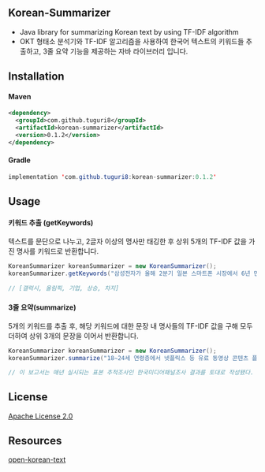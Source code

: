 ## Korean-Summarizer

- Java library for summarizing Korean text by using TF-IDF algorithm
- OKT 형태소 분석기와 TF-IDF 알고리즘을 사용하여 한국어 텍스트의 키워드들 추출하고, 3줄 요약 기능을 제공하는 자바 라이브러리 입니다.

## Installation

#### Maven

```xml
<dependency>
  <groupId>com.github.tuguri8</groupId>
  <artifactId>korean-summarizer</artifactId>
  <version>0.1.2</version>
</dependency>
```

#### Gradle

```java
implementation 'com.github.tuguri8:korean-summarizer:0.1.2'
```

## Usage

#### **키워드 추출** (getKeywords)

텍스트를 문단으로 나누고, 2글자 이상의 명사만 태깅한 후 상위 5개의 TF-IDF 값을 가진 명사를 키워드로 반환합니다.

```java
KoreanSummarizer koreanSummarizer = new KoreanSummarizer();
koreanSummarizer.getKeywords("삼성전자가 올해 2분기 일본 스마트폰 시장에서 6년 만에 가장 높은 점유율을 기록한 것으로 나타났다. 상반기 출시한 프리미엄 스마트폰 '갤럭시S10'의 인기를 누린 영향으로 분석된다....")
    
// [갤럭시, 올림픽, 기업, 상승, 차지]
```

#### **3줄 요약(summarize)**

5개의 키워드를 추출 후, 해당 키워드에 대한 문장 내 명사들의 TF-IDF 값을 구해 모두 더하여 상위 3개의 문장을 이어서 반환합니다.

```java
KoreanSummarizer koreanSummarizer = new KoreanSummarizer();
koreanSummarizer.summarize("18∼24세 연령층에서 넷플릭스 등 유료 동영상 콘텐츠 플랫폼을 가장 많이 이용하는 것으로 나타났다.심동녁 정보통신정책연구원 부연구위원은 26일 '디지털 콘텐츠 이용현황 : 유료 서비스 이용자를 중심으로' 보고서에서 2018년 디지털 콘텐츠 유료서비스 이용비율이 가장 높은 연령층은 18∼24세(34.5%)였다고 밝혔다....")

// 이 보고서는 매년 실시되는 표본 추적조사인 한국미디어패널조사 결과를 토대로 작성됐다. 18∼24세 연령층에서 넷플릭스 등 유료 동영상 콘텐츠 플랫폼을 가장 많이 이용하는 것으로 나타났다. 콘텐츠 유형별로 보면 음악 서비스 이용비율이 18.4%로 가장 높게 나타났으며, 게임(15.4%), 신문·잡지·책(15.3%), 동영상·영화(15.1%), TV방송(8.4%), 교육동영상(5.5%) 등이었다.
```

## License

[Apache License 2.0](./LICENSE)

## Resources

[open-korean-text](<https://github.com/open-korean-text/open-korean-text>)

